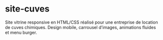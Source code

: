 # site-cuves
Site vitrine responsive en HTML/CSS réalisé pour une entreprise de location de cuves chimiques. Design mobile, carrousel d’images, animations fluides et menu burger.
